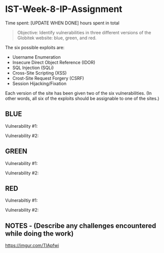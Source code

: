 # IST-Week-8-IP-Assignment

Time spent: [UPDATE WHEN DONE] hours spent in total

> Objective: Identify vulnerabilities in three different versions of the Globitek website: blue, green, and red.

The six possible exploits are:
* Username Enumeration
* Insecure Direct Object Reference (IDOR)
* SQL Injection (SQLi)
* Cross-Site Scripting (XSS)
* Crost-Site Request Forgery (CSRF)
* Session Hijacking/Fixation

Each version of the site has been given two of the six vulnerabilities. (In other words, all six of the exploits should be assignable to one of the sites.)

## BLUE
Vulnerability #1:

Vulnerability #2:

## GREEN
Vulnerability #1:

Vulnerability #2:

## RED
Vulnerabiltiy #1:

Vulnerability #2:

## NOTES - (Describe any challenges encountered while doing the work)
https://imgur.com/TIApfwi
